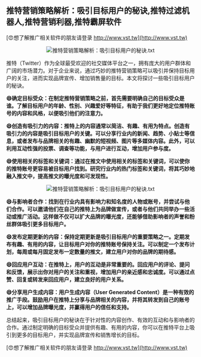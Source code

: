 ## **推特营销策略解析：吸引目标用户的秘诀,推特过滤机器人,推特营销利器,推特霸屏软件**

[😍想了解推广相关软件的朋友请登录 http://www.vst.tw](http://www.vst.tw)

 <center><img src="https://vst.tw/MP4/tuiguang/png/2.png" alt="推特营销策略解析：吸引目标用户的秘诀.txt"></center>

推特（Twitter）作为全球最受欢迎的社交媒体平台之一，拥有庞大的用户群体和广阔的市场潜力。对于企业来说，通过巧妙的推特营销策略可以吸引并保持目标用户的关注，进而实现品牌宣传、增加销售量的目标。本文将探讨一些吸引目标用户的秘诀。

**😄确定目标受众：在制定推特营销策略之前，首先需要明确自己的目标受众是谁。了解目标用户的年龄、性别、兴趣爱好等特征，有助于我们更好地定位推特账号的内容和风格，以便吸引他们的注意力。**

**😄创造有吸引力的内容：推特上的内容通常以简洁、有趣、有用为特点。创造有吸引力的内容是吸引目标用户的关键。可以分享行业内的新闻、趋势、小贴士等信息，或者发布与品牌相关的有趣、幽默的短视频、图片等多媒体内容。此外，可以利用互动性强的投票、调查等功能，与用户进行互动，增加用户参与度。**

**😄使用相关的标签和关键词：通过在推文中使用相关的标签和关键词，可以使你的推特账号更容易被目标用户找到。研究行业内的热门标签和关键词，将其巧妙地融入推文中，提高推文的曝光度和可发现性。**

 <center><img src="https://vst.tw/MP4/tuiguang/png/6.png" alt="推特营销策略解析：吸引目标用户的秘诀.txt"></center>

**😄与影响者合作：找到在行业内具有影响力和知名度的人物或账号，并尝试与他们合作。可以邀请他们在自己的推特上为品牌做宣传，或者与他们共同举办一些活动或推广活动。这样做不仅可以扩大品牌的曝光度，还能够借助影响者的声誉和粉丝群体吸引更多目标用户。**

**😄发布定期更新的内容：保持定期更新是吸引目标用户的重要策略之一。定期发布有趣、有用的内容，让目标用户对你的推特账号保持关注。可以制定一个发布计划，每周或每月固定发布一定数量的推文，建立用户对你的品牌的期待感。**

**😄回应用户互动：在推特上，用户的互动是非常重要的。回应用户的评论、提问和反馈，展示出你对用户的关注和重视，增加用户的亲近感和忠诚度。可以通过点赞、回复或转发来回应用户，建立良好的用户关系。**

**😄分享用户生成内容：用户生成内容（User Generated Content）是一种有效的推广手段。鼓励用户在推特上分享与品牌相关的内容，并将其转发到自己的账号上，可以增加品牌曝光度，并赢得用户的信任和支持。**

总结起来，吸引目标用户的秘诀在于针对性的内容创作、有效的互动和与影响者的合作。通过制定明确的目标受众并提供有趣、有用的内容，你可以在推特平台上吸引到更多的目标用户，并实现品牌宣传和销售增长的目标。

[😍想了解推广相关软件的朋友请登录 http://www.vst.tw](http://www.vst.tw)



